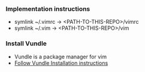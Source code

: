 ### Implementation instructions
* symlink ~/.vimrc -> \<PATH-TO-THIS-REPO\>/vimrc
* symlink ~/.vim -> \<PATH-TO-THIS-REPO\>/vim

### Install Vundle
* Vundle is a package manager for vim
* [Follow Vundle Installation instructions](https://github.com/VundleVim/Vundle.vim)
